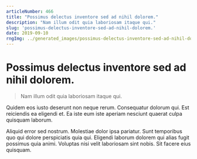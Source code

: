 ```yaml
---
articleNumber: 466
title: "Possimus delectus inventore sed ad nihil dolorem."
description: "Nam illum odit quia laboriosam itaque qui."
slug: 'possimus-delectus-inventore-sed-ad-nihil-dolorem.'
date: 2019-09-10
rngImg: ../generated_images/possimus-delectus-inventore-sed-ad-nihil-dolorem..jpg
---
```


# Possimus delectus inventore sed ad nihil dolorem.

> Nam illum odit quia laboriosam itaque qui.

Quidem eos iusto deserunt non neque rerum. Consequatur dolorum qui. Est reiciendis ea eligendi et. Ea iste eum iste aperiam nesciunt quaerat culpa quisquam laborum.
 Aliquid error sed nostrum. Molestiae dolor ipsa pariatur. Sunt temporibus quo qui dolore perspiciatis quia qui. Eligendi laborum dolorem qui alias fugit possimus quia animi. Voluptas nisi velit laboriosam sint nobis. Sit facere eius quisquam.
